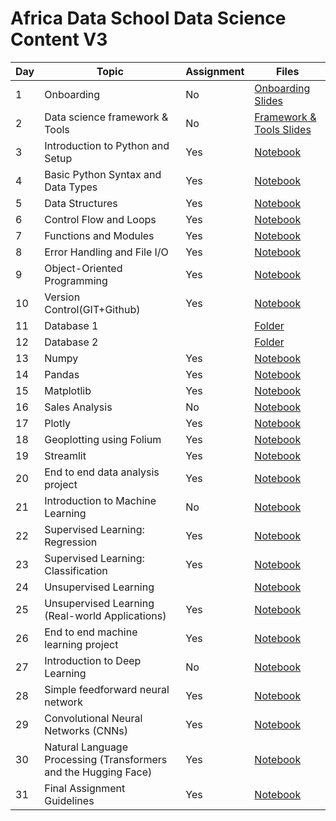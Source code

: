 ﻿# Africa Data School Data Science Content V3

| Day | Topic                                                           | Assignment | Files                                                                                                                                                                                 |
| --- | --------------------------------------------------------------- | ---------- | ------------------------------------------------------------------------------------------------------------------------------------------------------------------------------------- |
| 1   | Onboarding                                                      | No         | [Onboarding Slides](https://www.beautiful.ai/player/-MdltxANBmKvXvYTffNN)                                                                                                             |
| 2   | Data science framework & Tools                                  | No         | [Framework & Tools Slides](https://www.beautiful.ai/player/-Mdwt-YUsKR9GIK5NNBh)                                                                                                      |
| 3   | Introduction to Python and Setup                                | Yes        | [Notebook](https://github.com/Joy879/Africa-Data-School-Curriculum/tree/main/notebooks/3_Intro_to_Python)                                            |
| 4   | Basic Python Syntax and Data Types                              | Yes        | [Notebook](https://github.com/Joy879/Africa-Data-School-Curriculum/tree/main/notebooks/4%20Python%20basic%20Syntax)                                       |
| 5   | Data Structures                                                 | Yes        | [Notebook](https://github.com/Joy879/Africa-Data-School-Curriculum/blob/main/notebooks/5%20Data%20Structures.ipynb)                                                                   |
| 6   | Control Flow and Loops                                          | Yes        | [Notebook](https://github.com/Joy879/Africa-Data-School-Curriculum/blob/main/notebooks/6%20Control%20Flow%20and%20Loops)                                                        |
| 7   | Functions and Modules                                           | Yes        | [Notebook](https://github.com/Joy879/Africa-Data-School-Curriculum/blob/main/notebooks/7%20Functions%20and%20Modules)                                                           |
| 8   | Error Handling and File I/O                                     | Yes        | [Notebook](https://github.com/Joy879/Africa-Data-School-Curriculum/blob/main/notebooks/8%20Error%20Handling%20and%20Files)                                                      |
| 9   | Object-Oriented Programming                                     | Yes        | [Notebook](https://github.com/Joy879/Africa-Data-School-Curriculum/blob/main/notebooks/9%20Object-Oriented%20Programming)                                                       |
| 10  | Version Control(GIT+Github)                                     | Yes        | [Notebook](https://github.com/Joy879/Africa-Data-School-Curriculum/blob/main/notebooks/10%20Version%20Control)                                                                  |
| 11  | Database 1                                                      |            | [Folder](https://github.com/Joy879/Africa-Data-School-Curriculum/tree/main/notebooks/11%20%26%2012%20lesson%20Database%20%26%20SQL)                                                   |
| 12  | Database 2                                                      |            | [Folder](https://github.com/Joy879/Africa-Data-School-Curriculum/tree/main/notebooks/11%20%26%2012%20lesson%20Database%20%26%20SQL)                                                   |
| 13  | Numpy                                                           | Yes        | [Notebook](https://github.com/Joy879/Africa-Data-School-Curriculum/blob/main/notebooks/13%20Numpy)                                                                              |
| 14  | Pandas                                                          | Yes        | [Notebook](https://github.com/Joy879/Africa-Data-School-Curriculum/blob/main/notebooks/14%20Pandas)                                                                             |
| 15  | Matplotlib                                                      | Yes        | [Notebook](https://github.com/Joy879/Africa-Data-School-Curriculum/blob/main/notebooks/15%20Matplotlib)                                                                         |
| 16  | Sales Analysis                                                  | No         | [Notebook](https://github.com/Joy879/Africa-Data-School-Curriculum/tree/main/notebooks/16%20Lesson%20Sales%20Analysis)                                                                |
| 17  | Plotly                                                          | Yes        | [Notebook](https://github.com/Joy879/Africa-Data-School-Curriculum/blob/main/notebooks/17%20Plotly%20)                                                                          |
| 18  | Geoplotting using Folium                                        | Yes        | [Notebook](https://github.com/Joy879/Africa-Data-School-Curriculum/blob/main/notebooks/18%20Geoplotting%20using%20Folium)                                                       |
| 19  | Streamlit                                                       | Yes        | [Notebook](https://github.com/Joy879/Africa-Data-School-Curriculum/blob/main/notebooks/19%20%20Streamlit)                                                                       |
| 20  | End to end data analysis project                                | Yes        | [Notebook](https://github.com/Joy879/Africa-Data-School-Curriculum/blob/main/notebooks/20%20End-to-end%20data%20analysis%20project)                                             |
| 21  | Introduction to Machine Learning                                | No         | [Notebook](https://github.com/Joy879/Africa-Data-School-Curriculum/blob/main/notebooks/21%20Introduction%20to%20Machine%20Learning%20%26%20framework%20)                        |
| 22  | Supervised Learning: Regression                                 | Yes        | [Notebook](https://github.com/Joy879/Africa-Data-School-Curriculum/blob/main/notebooks/22%20Supervised%20Learning%20Regression)                                                 |
| 23  | Supervised Learning: Classification                             | Yes        | [Notebook](https://github.com/Joy879/Africa-Data-School-Curriculum/blob/main/notebooks/23%20Supervised%20Learning%20%20Classification)                                          |
| 24  | Unsupervised Learning                                           |            | [Notebook](https://github.com/Joy879/Africa-Data-School-Curriculum/blob/main/notebooks/24-25%20%20Unsupervised%20Learning)                                                      |
| 25  | Unsupervised Learning (Real-world Applications)                 | Yes        | [Notebook](https://github.com/Joy879/Africa-Data-School-Curriculum/blob/main/notebooks/24-25%20%20Unsupervised%20Learning)                                                      |
| 26  | End to end machine learning project                             | Yes        | [Notebook](https://github.com/Joy879/Africa-Data-School-Curriculum/blob/main/notebooks/26%20End%20to%20end%20machine%20learning%20%20project)                                   |
| 27  | Introduction to Deep Learning                                   | No         | [Notebook](https://github.com/Joy879/Africa-Data-School-Curriculum/blob/main/notebooks/27%20Introduction%20to%20Deep%20Learning%20)                                             |
| 28  | Simple feedforward neural network                               | Yes        | [Notebook](https://github.com/Joy879/Africa-Data-School-Curriculum/blob/main/notebooks/28%20Simple%20Feedforward%20Neural%20Network)                                            |
| 29  | Convolutional Neural Networks (CNNs)                            | Yes        | [Notebook](https://github.com/Joy879/Africa-Data-School-Curriculum/blob/main/notebooks/29%20%20Convolutional%20Neural%20Networks%20(CNNs)%20)                                 |
| 30  | Natural Language Processing (Transformers and the Hugging Face) | Yes        | [Notebook](https://github.com/Joy879/Africa-Data-School-Curriculum/blob/main/notebooks/30%20%20Natural%20Language%20Processing%20(Transformers%20and%20the%20Hugging%20Face)) |
| 31  | Final Assignment Guidelines                                     | Yes        | [Notebook](https://github.com/Joy879/Africa-Data-School-Curriculum/tree/main/notebooks/31%20%20Final%20Project%20Guidelines%20Notes)                                                  |

